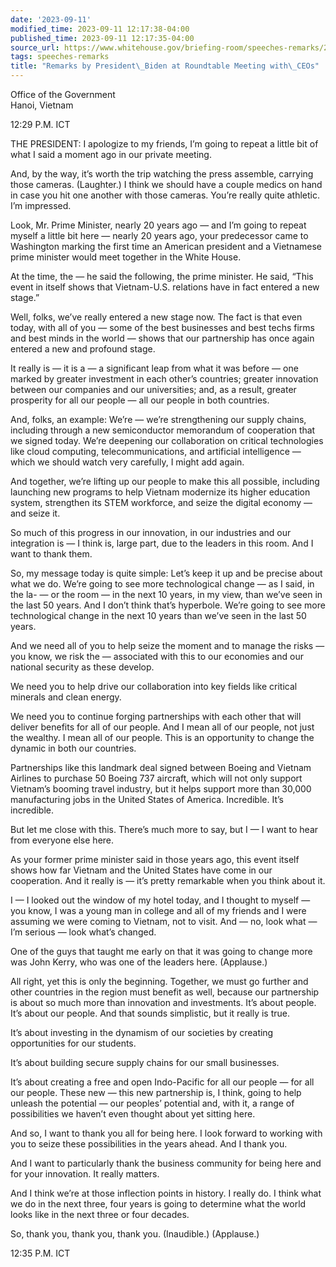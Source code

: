 ```yaml
---
date: '2023-09-11'
modified_time: 2023-09-11 12:17:38-04:00
published_time: 2023-09-11 12:17:35-04:00
source_url: https://www.whitehouse.gov/briefing-room/speeches-remarks/2023/09/11/remarks-by-president-biden-at-roundtable-meeting-with-ceos/
tags: speeches-remarks
title: "Remarks by President\_Biden at Roundtable Meeting with\_CEOs"
---
```

 
Office of the Government  
Hanoi, Vietnam

12:29 P.M. ICT

THE PRESIDENT: I apologize to my friends, I’m going to repeat a little
bit of what I said a moment ago in our private meeting.

And, by the way, it’s worth the trip watching the press assemble,
carrying those cameras. (Laughter.) I think we should have a couple
medics on hand in case you hit one another with those cameras. You’re
really quite athletic. I’m impressed.

Look, Mr. Prime Minister, nearly 20 years ago — and I’m going to repeat
myself a little bit here — nearly 20 years ago, your predecessor came to
Washington marking the first time an American president and a Vietnamese
prime minister would meet together in the White House.

At the time, the — he said the following, the prime minister. He said,
“This event in itself shows that Vietnam-U.S. relations have in fact
entered a new stage.”

Well, folks, we’ve really entered a new stage now. The fact is that even
today, with all of you — some of the best businesses and best techs
firms and best minds in the world — shows that our partnership has once
again entered a new and profound stage.

It really is — it is a — a significant leap from what it was before —
one marked by greater investment in each other’s countries; greater
innovation between our companies and our universities; and, as a result,
greater prosperity for all our people — all our people in both
countries.

And, folks, an example: We’re — we’re strengthening our supply chains,
including through a new semiconductor memorandum of cooperation that we
signed today. We’re deepening our collaboration on critical technologies
like cloud computing, telecommunications, and artificial intelligence —
which we should watch very carefully, I might add again.

And together, we’re lifting up our people to make this all possible,
including launching new programs to help Vietnam modernize its higher
education system, strengthen its STEM workforce, and seize the digital
economy — and seize it.

So much of this progress in our innovation, in our industries and our
integration is — I think is, large part, due to the leaders in this
room. And I want to thank them.

So, my message today is quite simple: Let’s keep it up and be precise
about what we do. We’re going to see more technological change — as I
said, in the la- — or the room — in the next 10 years, in my view, than
we’ve seen in the last 50 years. And I don’t think that’s hyperbole.
We’re going to see more technological change in the next 10 years than
we’ve seen in the last 50 years.

And we need all of you to help seize the moment and to manage the risks
— you know, we risk the — associated with this to our economies and our
national security as these develop.

We need you to help drive our collaboration into key fields like
critical minerals and clean energy.

We need you to continue forging partnerships with each other that will
deliver benefits for all of our people. And I mean all of our people,
not just the wealthy. I mean all of our people. This is an opportunity
to change the dynamic in both our countries.

Partnerships like this landmark deal signed between Boeing and Vietnam
Airlines to purchase 50 Boeing 737 aircraft, which will not only support
Vietnam’s booming travel industry, but it helps support more than 30,000
manufacturing jobs in the United States of America. Incredible. It’s
incredible.

But let me close with this. There’s much more to say, but I — I want to
hear from everyone else here.

As your former prime minister said in those years ago, this event itself
shows how far Vietnam and the United States have come in our
cooperation. And it really is — it’s pretty remarkable when you think
about it.

I — I looked out the window of my hotel today, and I thought to myself —
you know, I was a young man in college and all of my friends and I were
assuming we were coming to Vietnam, not to visit. And — no, look what —
I’m serious — look what’s changed.

One of the guys that taught me early on that it was going to change more
was John Kerry, who was one of the leaders here. (Applause.)

All right, yet this is only the beginning. Together, we must go further
and other countries in the region must benefit as well, because our
partnership is about so much more than innovation and investments. It’s
about people. It’s about our people. And that sounds simplistic, but it
really is true.

It’s about investing in the dynamism of our societies by creating
opportunities for our students.

It’s about building secure supply chains for our small businesses.

It’s about creating a free and open Indo-Pacific for all our people —
for all our people. These new — this new partnership is, I think, going
to help unleash the potential — our peoples’ potential and, with it, a
range of possibilities we haven’t even thought about yet sitting here.

And so, I want to thank you all for being here. I look forward to
working with you to seize these possibilities in the years ahead. And I
thank you.

And I want to particularly thank the business community for being here
and for your innovation. It really matters.

And I think we’re at those inflection points in history. I really do. I
think what we do in the next three, four years is going to determine
what the world looks like in the next three or four decades.

So, thank you, thank you, thank you. (Inaudible.) (Applause.)

12:35 P.M. ICT

